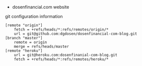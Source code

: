 * dosenfinancial.com website

git configuration information
```
[remote "origin"]
	fetch = +refs/heads/*:refs/remotes/origin/*
	url = git@github.com:dgdosen/dosenfinancial-com-blog.git
[branch "master"]
	remote = origin
	merge = refs/heads/master
[remote "heroku"]
    url = git@heroku.com:dosenfinanial-com-blog.git
    fetch = +refs/heads/*:refs/remotes/heroku/*
```
